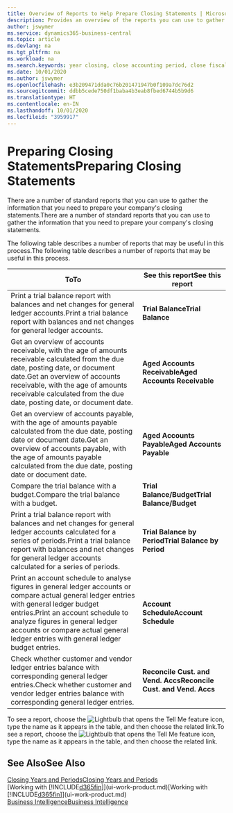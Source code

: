 ```yaml
---
title: Overview of Reports to Help Prepare Closing Statements | Microsoft Docs
description: Provides an overview of the reports you can use to gather information to prepare your company's closing statements when closing the fiscal year.
author: jswymer
ms.service: dynamics365-business-central
ms.topic: article
ms.devlang: na
ms.tgt_pltfrm: na
ms.workload: na
ms.search.keywords: year closing, close accounting period, close fiscal year, aging, creditor payments, vendor payments, assets, liabilities, equity, analysis, reporting, financial report, business intelligence, BI, Power Bi, KPI
ms.date: 10/01/2020
ms.author: jswymer
ms.openlocfilehash: e3b209471dda0c76b201471947b0f109a7dc76d2
ms.sourcegitcommit: ddbb5cede750df1baba4b3eab8fbed6744b5b9d6
ms.translationtype: HT
ms.contentlocale: en-IN
ms.lasthandoff: 10/01/2020
ms.locfileid: "3959917"
---
```

# <a name="preparing-closing-statements"></a><span data-ttu-id="ec8cb-103">Preparing Closing Statements</span><span class="sxs-lookup"><span data-stu-id="ec8cb-103">Preparing Closing Statements</span></span>
<span data-ttu-id="ec8cb-104">There are a number of standard reports that you can use to gather the information that you need to prepare your company's closing statements.</span><span class="sxs-lookup"><span data-stu-id="ec8cb-104">There are a number of standard reports that you can use to gather the information that you need to prepare your company's closing statements.</span></span>

<span data-ttu-id="ec8cb-105">The following table describes a number of reports that may be useful in this process.</span><span class="sxs-lookup"><span data-stu-id="ec8cb-105">The following table describes a number of reports that may be useful in this process.</span></span>  

| <span data-ttu-id="ec8cb-106">To</span><span class="sxs-lookup"><span data-stu-id="ec8cb-106">To</span></span> | <span data-ttu-id="ec8cb-107">See this report</span><span class="sxs-lookup"><span data-stu-id="ec8cb-107">See this report</span></span> |
| --- | --- |
| <span data-ttu-id="ec8cb-108">Print a trial balance report with balances and net changes for general ledger accounts.</span><span class="sxs-lookup"><span data-stu-id="ec8cb-108">Print a trial balance report with balances and net changes for general ledger accounts.</span></span> |<span data-ttu-id="ec8cb-109">**Trial Balance**</span><span class="sxs-lookup"><span data-stu-id="ec8cb-109">**Trial Balance**</span></span> |
| <span data-ttu-id="ec8cb-110">Get an overview of accounts receivable, with the age of amounts receivable calculated from the due date, posting date, or document date.</span><span class="sxs-lookup"><span data-stu-id="ec8cb-110">Get an overview of accounts receivable, with the age of amounts receivable calculated from the due date, posting date, or document date.</span></span> |<span data-ttu-id="ec8cb-111">**Aged Accounts Receivable**</span><span class="sxs-lookup"><span data-stu-id="ec8cb-111">**Aged Accounts Receivable**</span></span> |
| <span data-ttu-id="ec8cb-112">Get an overview of accounts payable, with the age of amounts payable calculated from the due date, posting date or document date.</span><span class="sxs-lookup"><span data-stu-id="ec8cb-112">Get an overview of accounts payable, with the age of amounts payable calculated from the due date, posting date or document date.</span></span> |<span data-ttu-id="ec8cb-113">**Aged Accounts Payable**</span><span class="sxs-lookup"><span data-stu-id="ec8cb-113">**Aged Accounts Payable**</span></span> |
| <span data-ttu-id="ec8cb-114">Compare the trial balance with a budget.</span><span class="sxs-lookup"><span data-stu-id="ec8cb-114">Compare the trial balance with a budget.</span></span> |<span data-ttu-id="ec8cb-115">**Trial Balance/Budget**</span><span class="sxs-lookup"><span data-stu-id="ec8cb-115">**Trial Balance/Budget**</span></span> |
| <span data-ttu-id="ec8cb-116">Print a trial balance report with balances and net changes for general ledger accounts calculated for a series of periods.</span><span class="sxs-lookup"><span data-stu-id="ec8cb-116">Print a trial balance report with balances and net changes for general ledger accounts calculated for a series of periods.</span></span> |<span data-ttu-id="ec8cb-117">**Trial Balance by Period**</span><span class="sxs-lookup"><span data-stu-id="ec8cb-117">**Trial Balance by Period**</span></span> |
| <span data-ttu-id="ec8cb-118">Print an account schedule to analyse figures in general ledger accounts or compare actual general ledger entries with general ledger budget entries.</span><span class="sxs-lookup"><span data-stu-id="ec8cb-118">Print an account schedule to analyze figures in general ledger accounts or compare actual general ledger entries with general ledger budget entries.</span></span> |<span data-ttu-id="ec8cb-119">**Account Schedule**</span><span class="sxs-lookup"><span data-stu-id="ec8cb-119">**Account Schedule**</span></span> |
| <span data-ttu-id="ec8cb-120">Check whether customer and vendor ledger entries balance with corresponding general ledger entries.</span><span class="sxs-lookup"><span data-stu-id="ec8cb-120">Check whether customer and vendor ledger entries balance with corresponding general ledger entries.</span></span> |<span data-ttu-id="ec8cb-121">**Reconcile Cust. and Vend. Accs**</span><span class="sxs-lookup"><span data-stu-id="ec8cb-121">**Reconcile Cust. and Vend. Accs**</span></span> |

<span data-ttu-id="ec8cb-122">To see a report, choose the ![Lightbulb that opens the Tell Me feature](media/ui-search/search_small.png "Tell me what you want to do") icon, type the name as it appears in the table, and then choose the related link.</span><span class="sxs-lookup"><span data-stu-id="ec8cb-122">To see a report, choose the ![Lightbulb that opens the Tell Me feature](media/ui-search/search_small.png "Tell me what you want to do") icon, type the name as it appears in the table, and then choose the related link.</span></span>

## <a name="see-also"></a><span data-ttu-id="ec8cb-123">See Also</span><span class="sxs-lookup"><span data-stu-id="ec8cb-123">See Also</span></span>
[<span data-ttu-id="ec8cb-124">Closing Years and Periods</span><span class="sxs-lookup"><span data-stu-id="ec8cb-124">Closing Years and Periods</span></span>](year-close-years-periods.md)  
<span data-ttu-id="ec8cb-125">[Working with [!INCLUDE[d365fin](includes/d365fin_md.md)]](ui-work-product.md)</span><span class="sxs-lookup"><span data-stu-id="ec8cb-125">[Working with [!INCLUDE[d365fin](includes/d365fin_md.md)]](ui-work-product.md)</span></span>  
[<span data-ttu-id="ec8cb-126">Business Intelligence</span><span class="sxs-lookup"><span data-stu-id="ec8cb-126">Business Intelligence</span></span>](bi.md)
